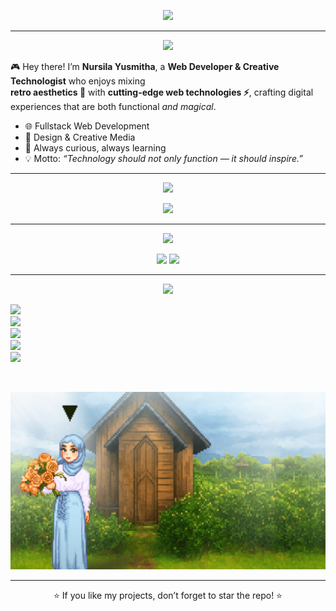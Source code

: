 <p align="center">
  <img src="https://readme-typing-svg.herokuapp.com?font=Press+Start+2P&size=20&duration=1&pause=1000&color=F7D746&center=true&vCenter=true&width=800&lines=Hi!+I'm+Nursila+Yusmitha+👋;Web+Developer+%7C+Creative+Technologist;Blending+Code+%2B+Design+%2B+Art+Into+Magic" />
</p>

---

<p align="center">
  <img src="https://readme-typing-svg.herokuapp.com?font=Press+Start+2P&size=18&duration=1&pause=1000&color=5EEAD4&center=true&vCenter=true&width=600&lines=👩‍💻+About+Me" />
</p>

🎮 Hey there! I’m **Nursila Yusmitha**, a **Web Developer & Creative Technologist** who enjoys mixing  
**retro aesthetics 🎨** with **cutting-edge web technologies ⚡**, crafting digital experiences that are both functional *and magical*.  

- 🌐 Fullstack Web Development  
- 🎨 Design & Creative Media  
- 🚀 Always curious, always learning  
- 💡 Motto: *“Technology should not only function — it should inspire.”*  

---

<p align="center">
  <img src="https://readme-typing-svg.herokuapp.com?font=Press+Start+2P&size=18&duration=1&pause=1000&color=FFD700&center=true&vCenter=true&width=600&lines=🛠️+Tech+Stack" />
</p>

<p align="center">
  <img src="https://readme-typing-svg.herokuapp.com?font=Fira+Code&weight=600&size=16&duration=1&pause=1000&color=FFD700&center=true&vCenter=true&width=800&lines=Web:+Laravel,+Vue.js,+React.js,+Next.js,+Express.js,+PHP,+.NET;UI:+TailwindCSS,+Bootstrap;Databases:+MySQL,+PostgreSQL,+MongoDB;Design:+Figma,+Illustrator,+Photoshop,+AfterEffects;Other:+Git,+Canva,+Filmora,+Office+Suite" />
</p>

---

<p align="center">
  <img src="https://readme-typing-svg.herokuapp.com?font=Press+Start+2P&size=18&duration=1&pause=1000&color=5EEAD4&center=true&vCenter=true&width=600&lines=📊+GitHub+Stats" />
</p>

<p align="center">
  <img src="https://github-readme-stats.vercel.app/api?username=nursilayusmitha&show_icons=true&theme=radical&hide_border=true" height="160"/>
  <img src="https://github-readme-streak-stats.herokuapp.com/?user=nursilayusmitha&theme=radical&hide_border=true" height="160"/>
</p>

---

<p align="center">
  <img src="https://readme-typing-svg.herokuapp.com?font=Press+Start+2P&size=18&duration=1&pause=1000&color=F7D746&center=true&vCenter=true&width=600&lines=🌍+Connect+with+Me" />
</p>

<p align="left">
  <a href="https://nursila-portfolio.vercel.app/"><img src="https://img.shields.io/badge/Website-FFD700?style=for-the-badge&logo=google-chrome&logoColor=black" /></a><br/>
  <a href="https://linkedin.com/in/nursilayusmitha"><img src="https://img.shields.io/badge/LinkedIn-0A66C2?style=for-the-badge&logo=linkedin&logoColor=white" /></a><br/>
  <a href="https://instagram.com/yourusername"><img src="https://img.shields.io/badge/Instagram-E4405F?style=for-the-badge&logo=instagram&logoColor=white" /></a><br/>
  <a href="https://youtube.com/yourchannel"><img src="https://img.shields.io/badge/YouTube-FF0000?style=for-the-badge&logo=youtube&logoColor=white" /></a><br/>
  <a href="mailto:nursilayusmitha@gmail.com"><img src="https://img.shields.io/badge/Email-D14836?style=for-the-badge&logo=gmail&logoColor=white" /></a>
</p>

<br/>

<p align="center">
  <img src="./banner.gif" alt="Banner" width="800"/>
</p>

---

<p align="center">
  ⭐ If you like my projects, don’t forget to star the repo! ⭐  
</p>
